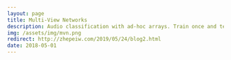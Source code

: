 ```yaml
---
layout: page
title: Multi-View Networks
description: Audio classification with ad-hoc arrays. Train once and test on any array.
img: /assets/img/mvn.png
redirect: http://zhepeiw.com/2019/05/24/blog2.html
date: 2018-05-01
---
```

